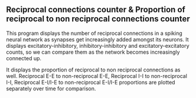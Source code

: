 Reciprocal connections counter
& Proportion of reciprocal to non reciprocal connections counter
-----
This program displays the number of reciprocal connections in a spiking neural network as synapses get increasingly added amongst its neurons.
It displays excitatory-inhibitory, inhibitory-inhibitory and excitatory-excitatory counts, so we can compare them as the network becomes increasingly connected up.

It displays the proportion of reciprocal to non reciprocal connections as well. Reciprocal E-E to non-reciprocal E-E, Reciprocal I-I to non-reciprocal I-I, Reciprocal E-I/I-E to non-reciprocal E-I/I-E proportions are plotted separately over time for comparison.
